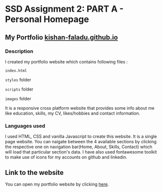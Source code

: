 # SSD Assignment 2: PART A - Personal Homepage

## My Portfolio [kishan-faladu.github.io](kishan-faladu.github.io)

### Description

I created my portfolio website which contains following files :

`index.html`

`styles` folder

`scripts` folder

`images` folder

It is a responsive cross platform website that provides some info about me like education, skills, my CV, likes/hobbies and contact information.

### Languages used

I used HTML, CSS and vanilla Javascript to create this website. It is a single page website. You can naigate between the 4 available sections by clicking the respective one on navigation bar(Home, About, Skills, Contact) which will load that particular section's data.
I have also used fontawesome toolkit to make use of icons for my accounts on github and linkedin.

## Link to the website

You can open my portfolio website by clicking [here](kishan-faladu.github.io).
